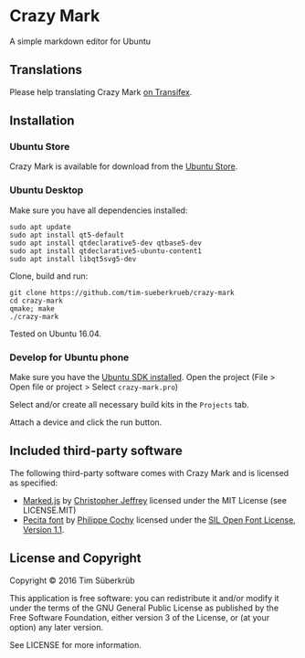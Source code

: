 # Crazy Mark

A simple markdown editor for Ubuntu

## Translations
Please help translating Crazy Mark [on Transifex](https://www.transifex.com/tim-sueberkrueb/crazy-mark/).

## Installation

### Ubuntu Store
Crazy Mark is available for download from the [Ubuntu Store](https://uappexplorer.com/app/crazy-mark.timsueberkrueb).

### Ubuntu Desktop
Make sure you have all dependencies installed:
```
sudo apt update
sudo apt install qt5-default
sudo apt install qtdeclarative5-dev qtbase5-dev
sudo apt install qtdeclarative5-ubuntu-content1
sudo apt install libqt5svg5-dev
```
Clone, build and run:
```
git clone https://github.com/tim-sueberkrueb/crazy-mark
cd crazy-mark
qmake; make
./crazy-mark
```
Tested on Ubuntu 16.04.

### Develop for Ubuntu phone
Make sure you have the [Ubuntu SDK installed](https://developer.ubuntu.com/en/phone/platform/sdk/installing-the-sdk/).
Open the project (File > Open file or project > Select `crazy-mark.pro`)

Select and/or create all necessary build kits in the `Projects` tab.

Attach a device and click the run button.

## Included third-party software
The following third-party software comes with Crazy Mark and is licensed as specified:
* [Marked.js](https://github.com/chjj/marked) by [Christopher Jeffrey](https://github.com/chjj/) licensed under the MIT License (see LICENSE.MIT)
* [Pecita font](https://www.fontsquirrel.com/fonts/Pecita) by [Philippe Cochy](https://www.fontsquirrel.com/fonts/list/foundry/philippe-cochy) licensed under the [SIL Open Font License, Version 1.1](https://www.fontsquirrel.com/license/Pecita).

## License and Copyright

Copyright © 2016 Tim Süberkrüb

This application is free software: you can redistribute it and/or modify it under the terms of the GNU General Public License as published by the Free Software Foundation, either version 3 of the License, or (at your option) any later version.

See LICENSE for more information.




